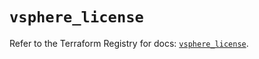 # `vsphere_license`

Refer to the Terraform Registry for docs: [`vsphere_license`](https://registry.terraform.io/providers/hashicorp/vsphere/2.9.3/docs/resources/license).

